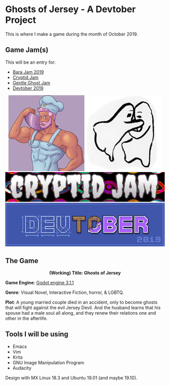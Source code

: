 # Ghosts of Jersey - A Devtober Project

This is where I make a game during the month of October 2019.

## Game Jam(s)

This will be an entry for:
- [Bara Jam 2019](https://itch.io/jam/barajam-2019)
- [Cryptid Jam](https://itch.io/jam/cryptid-jam)
- [Gentle Ghost Jam](https://itch.io/jam/gentle-ghost-jam)
- [Devtober 2019](https://itch.io/jam/devtober-2019)

<p align="center">
<img src = "gamejam-images/barajam-icon.png" width="240" height="240">
<img src = "gamejam-images/gentle-ghosts.png" width="240" height="240">
<br>
<img src = "gamejam-images/Cryptid-Jam-2019.png"><br>
<img src = "gamejam-images/devtober-banner.png">
</p>

## The Game

<p align = "center">
<b>(Working) Title: Ghosts of Jersey</b><br>

<b>Game Engine</b>: [Godot engine 3.1.1](https://godotengine.org/)

<b>Genre</b>: Visual Novel, Interactive Fiction, horror, & LGBTQ.<br>

<b>Plot</b>: A young married couple died in an accident, only to become ghosts that will fight against the evil Jersey Devil. And the husband learns that his spouse had a male soul all along, and they renew their relations one and other in the afterlife.

</p>

## Tools I will be using

- Emacs
- Vim
- Krita
- GNU Image Manipulation Program
- Audacity

Design with MX Linux 18.3 and Ubuntu 19.01 (and maybe 19.10).
